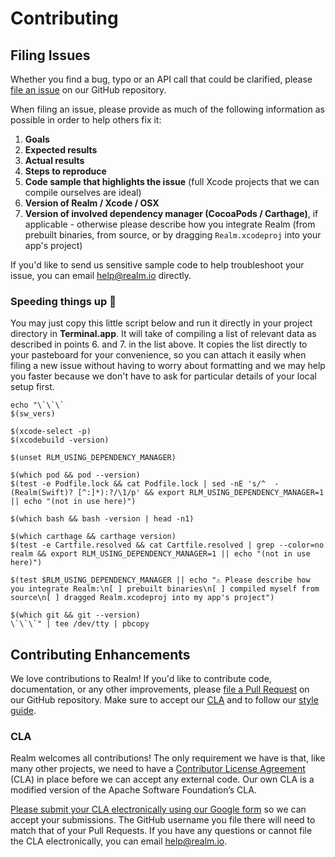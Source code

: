 # Contributing

## Filing Issues

Whether you find a bug, typo or an API call that could be clarified, please [file an issue](https://github.com/realm/realm-cocoa/issues) on our GitHub repository.

When filing an issue, please provide as much of the following information as possible in order to help others fix it:

1. **Goals**
2. **Expected results**
3. **Actual results**
4. **Steps to reproduce**
5. **Code sample that highlights the issue** (full Xcode projects that we can compile ourselves are ideal)
6. **Version of Realm / Xcode / OSX**
7. **Version of involved dependency manager (CocoaPods / Carthage)**, if applicable - otherwise please describe how you integrate Realm (from prebuilt binaries, from source, or by dragging `Realm.xcodeproj` into your app's project)

If you'd like to send us sensitive sample code to help troubleshoot your issue, you can email <help@realm.io> directly.

### Speeding things up :runner:

You may just copy this little script below and run it directly in your project directory in **Terminal.app**. It will take of compiling a list of relevant data as described in points 6. and 7. in the list above. It copies the list directly to your pasteboard for your convenience, so you can attach it easily when filing a new issue without having to worry about formatting and we may help you faster because we don't have to ask for particular details of your local setup first.

```shell
echo "\`\`\`
$(sw_vers)

$(xcode-select -p)
$(xcodebuild -version)

$(unset RLM_USING_DEPENDENCY_MANAGER)

$(which pod && pod --version)
$(test -e Podfile.lock && cat Podfile.lock | sed -nE 's/^  - (Realm(Swift)? [^:]*):?/\1/p' && export RLM_USING_DEPENDENCY_MANAGER=1 || echo "(not in use here)")

$(which bash && bash -version | head -n1)

$(which carthage && carthage version)
$(test -e Cartfile.resolved && cat Cartfile.resolved | grep --color=no realm && export RLM_USING_DEPENDENCY_MANAGER=1 || echo "(not in use here)")

$(test $RLM_USING_DEPENDENCY_MANAGER || echo "⚠ Please describe how you integrate Realm:\n[ ] prebuilt binaries\n[ ] compiled myself from source\n[ ] dragged Realm.xcodeproj into my app's project")

$(which git && git --version)
\`\`\`" | tee /dev/tty | pbcopy
```

## Contributing Enhancements

We love contributions to Realm! If you'd like to contribute code, documentation, or any other improvements, please [file a Pull Request](https://github.com/realm/realm-cocoa/pulls) on our GitHub repository. Make sure to accept our [CLA](#CLA) and to follow our [style guide](https://github.com/realm/realm-cocoa/wiki/Objective-C-Style-Guide).

### CLA

Realm welcomes all contributions! The only requirement we have is that, like many other projects, we need to have a [Contributor License Agreement](https://en.wikipedia.org/wiki/Contributor_License_Agreement) (CLA) in place before we can accept any external code. Our own CLA is a modified version of the Apache Software Foundation’s CLA.

[Please submit your CLA electronically using our Google form](https://docs.google.com/forms/d/1bVp-Wp5nmNFz9Nx-ngTmYBVWVdwTyKj4T0WtfVm0Ozs/viewform?fbzx=4154977190905366979) so we can accept your submissions. The GitHub username you file there will need to match that of your Pull Requests. If you have any questions or cannot file the CLA electronically, you can email <help@realm.io>.
